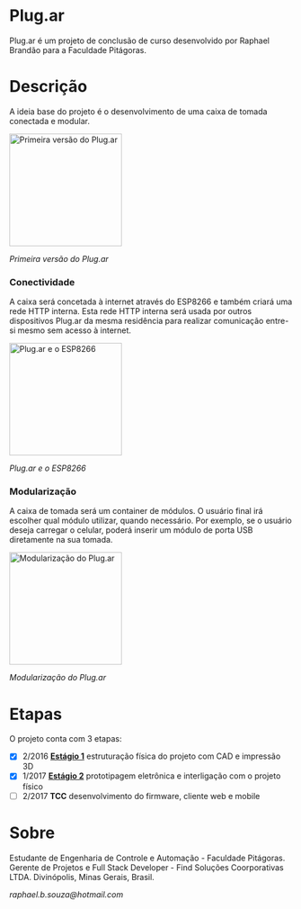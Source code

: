 # Plug.ar

Plug.ar é um projeto de conclusão de curso desenvolvido por Raphael Brandão para a Faculdade Pitágoras.

# Descrição

A ideia base do projeto é o desenvolvimento de uma caixa de tomada conectada e modular.

<img src="/Est%C3%A1gio%201/Fotos/PLUGAR%20vista%20frontal.jpg" alt="Primeira versão do Plug.ar" height="200" width="auto" />

_Primeira versão do Plug.ar_

### Conectividade

A caixa será concetada à internet através do ESP8266 e também criará uma rede HTTP interna. Esta rede HTTP interna será usada por outros dispositivos Plug.ar da mesma residência para realizar comunicação entre-si mesmo sem acesso à internet.

<img src="/Estágio%201/Fotos/esp201%20com%20antena.jpg" alt="Plug.ar e o ESP8266" height="200" width="auto" />

_Plug.ar e o ESP8266_

### Modularização

A caixa de tomada será um container de módulos. O usuário final irá escolher qual módulo utilizar, quando necessário. Por exemplo, se o usuário deseja carregar o celular, poderá inserir um módulo de porta USB diretamente na sua tomada.

<img src="/Estágio%201/Fotos/Montagem%20com%20tampa%20aberta.PNG" alt="Modularização do Plug.ar" height="200" width="auto" />

_Modularização do Plug.ar_


# Etapas

O projeto conta com 3 etapas:
* [x] 2/2016 [**Estágio 1**](./Estágio%201) estruturação física do projeto com CAD e impressão 3D
* [x] 1/2017 [**Estágio 2**](./Estágio%202) prototipagem eletrônica e interligação com o projeto físico
* [ ] 2/2017 **TCC** desenvolvimento do firmware, cliente web e mobile

# Sobre

Estudante de Engenharia de Controle e Automação - Faculdade Pitágoras.
Gerente de Projetos e Full Stack Developer - Find Soluções Coorporativas LTDA.
Divinópolis, Minas Gerais, Brasil.

_raphael.b.souza@hotmail.com_
